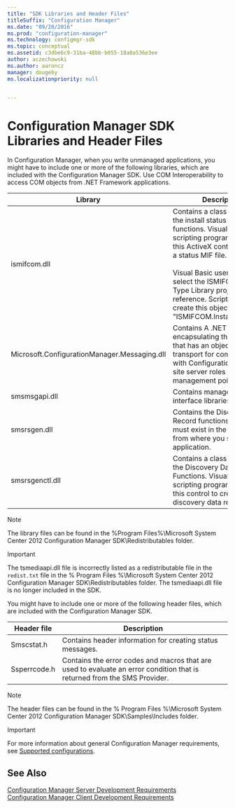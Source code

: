 ```yaml
---
title: "SDK Libraries and Header Files"
titleSuffix: "Configuration Manager"
ms.date: "09/20/2016"
ms.prod: "configuration-manager"
ms.technology: configmgr-sdk
ms.topic: conceptual
ms.assetid: c3dbe6c9-31ba-48bb-b055-18a0a536e3ee
author: aczechowski
ms.author: aaroncz
manager: dougeby
ms.localizationpriority: null


---
```

# Configuration Manager SDK Libraries and Header Files
In Configuration Manager, when you write unmanaged applications, you might have to include one or more of the following libraries, which are included with the Configuration Manager SDK. Use COM Interoperability to access COM objects from .NET Framework applications.  

|Library|Description|  
|-------------|-----------------|  
|ismifcom.dll|Contains a class wrapper for the install status MIF functions. Visual Basic and scripting programmers use this ActiveX control to create a status MIF file.<br /><br /> Visual Basic users must select the ISMIFCOM 1.0 Type Library project reference. Scripting users create this object by using "ISMIFCOM.InstallStatusMIF".|  
|Microsoft.ConfigurationManager.Messaging.dll|Contains A .NET assembly encapsulating the client SDK that has an object model and transport for communicating with Configuration Manager site server roles such as the management point.|  
|smsmsgapi.dll|Contains management point interface libraries.|  
|smsrsgen.dll|Contains the Discovery Data Record functions. This DLL must exist in the directory from where you start your application.|  
|smsrsgenctl.dll|Contains a class wrapper for the Discovery Data Record Functions. Visual Basic and scripting programmers use this control to create discovery data records.|  

> [!NOTE]
>  The library files can be found in the %Program Files%\Microsoft System Center 2012 Configuration Manager SDK\Redistributables folder.  

> [!IMPORTANT]
>  The tsmediaapi.dll file is incorrectly listed as a redistributable file in the `redist.txt` file in the % Program Files %\Microsoft System Center 2012 Configuration Manager SDK\Redistributables folder. The tsmediaapi.dll file is no longer included in the SDK.  

 You might have to include one or more of the following header files, which are included with the Configuration Manager SDK.  

|Header file|Description|  
|-----------------|-----------------|  
|Smscstat.h|Contains header information for creating status messages.|  
|Ssperrcode.h|Contains the error codes and macros that are used to evaluate an error condition that is returned from the SMS Provider.|  

> [!NOTE]
>  The header files can be found in the % Program Files %\Microsoft System Center 2012 Configuration Manager SDK\Samples\Includes folder.  

> [!IMPORTANT]
>  For more information about general Configuration Manager requirements, see [Supported configurations](../../../core/plan-design/configs/supported-configurations.md).  

## See Also  
 [Configuration Manager Server Development Requirements](../../../develop/core/reqs/server-development-requirements.md)   
 [Configuration Manager Client Development Requirements](../../../develop/core/reqs/client-development-requirements.md)
